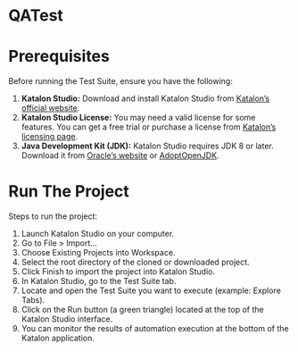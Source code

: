 # QATest

# Prerequisites
Before running the Test Suite, ensure you have the following:
1. **Katalon Studio:** Download and install Katalon Studio from [Katalon’s official website](https://www.katalon.com/download/).
2. **Katalon Studio License:** You may need a valid license for some features. You can get a free trial or purchase a license from [Katalon’s licensing page](https://www.katalon.com/pricing/).
3. **Java Development Kit (JDK):** Katalon Studio requires JDK 8 or later. Download it from [Oracle’s website](https://www.oracle.com/java/technologies/javase-jdk11-downloads.html) or [AdoptOpenJDK](https://adoptopenjdk.net/).

# Run The Project
Steps to run the project:
1. Launch Katalon Studio on your computer.
2. Go to File > Import...
3. Choose Existing Projects into Workspace.
4. Select the root directory of the cloned or downloaded project.
5. Click Finish to import the project into Katalon Studio.
6. In Katalon Studio, go to the Test Suite tab.
7. Locate and open the Test Suite you want to execute (example: Explore Tabs).
8. Click on the Run button (a green triangle) located at the top of the Katalon Studio interface.
9. You can monitor the results of automation execution at the bottom of the Katalon application.
